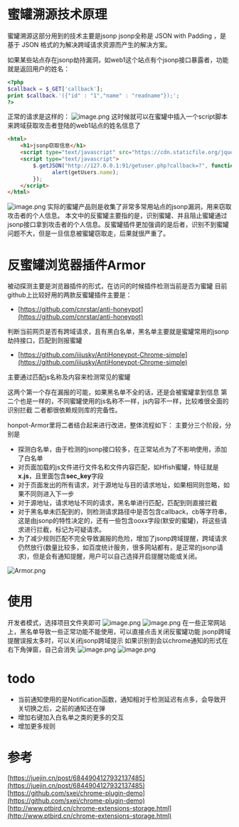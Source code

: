 # 蜜罐溯源技术原理


蜜罐溯源这部分用到的技术主要是jsonp
jsonp全称是 JSON with Padding ，是基于 JSON 格式的为解决跨域请求资源而产生的解决方案。


如果某些站点存在jsonp劫持漏洞，如web1这个站点有个jsonp接口暴露者，功能就是返回用户的姓名：
```php
<?php
$callback = $_GET['callback'];
print $callback.'({"id" : "1","name" : "readname"});';
?>
```
正常的请求是这样的：
![image.png](https://cdn.nlark.com/yuque/0/2021/png/338445/1623051982711-1a18f09d-0833-4929-9c20-a931ef6cb8fc.png#align=left&display=inline&height=197&margin=%5Bobject%20Object%5D&name=image.png&originHeight=394&originWidth=823&size=31821&status=done&style=none&width=411.5)
这时候就可以在蜜罐中插入一个script脚本来跨域获取攻击者登陆的web1站点的姓名信息了
```html
<html>
    <h1>jsonp窃取信息</h1>
    <script type="text/javascript" src="https://cdn.staticfile.org/jquery/1.10.2/jquery.min.js"></script>
    <script type="text/javascript">
        $.getJSON("http://127.0.0.1:91/getuser.php?callback=?", function(getUsers){
              alert(getUsers.name);
        });
    </script>
</html>

```
![image.png](https://cdn.nlark.com/yuque/0/2021/png/338445/1623052379202-f1676578-9f8f-47d1-8972-c8fdbbeec8e8.png#align=left&display=inline&height=303&margin=%5Bobject%20Object%5D&name=image.png&originHeight=1210&originWidth=1574&size=116802&status=done&style=none&width=394)
实际的蜜罐产品则是收集了非常多常用站点的jsonp漏洞，用来窃取攻击者的个人信息。
本文中的反蜜罐主要指的是，识别蜜罐、并且阻止蜜罐通过jsonp接口拿到攻击者的个人信息。反蜜罐插件更加强调的是后者，识别不到蜜罐问题不大，但是一旦信息被蜜罐窃取走，后果就很严重了。


# 反蜜罐浏览器插件Armor
被动探测主要是浏览器插件的形式，在访问的时候插件检测当前是否为蜜罐
目前github上比较好用的两款反蜜罐插件主要是：

- [https://github.com/cnrstar/anti-honeypot](https://github.com/cnrstar/anti-honeypot)

判断当前网页是否有跨域请求，且有黑白名单，黑名单主要就是蜜罐常用的jsonp劫持接口，匹配到则报蜜罐

- [https://github.com/iiiusky/AntiHoneypot-Chrome-simple](https://github.com/iiiusky/AntiHoneypot-Chrome-simple)

主要通过匹配js名称及内容来检测常见的蜜罐


这两个第一个存在漏报的可能，如果黑名单不全的话，还是会被蜜罐拿到信息
第二个也是一样的，不同蜜罐使用的js名称不一样，js内容不一样，比较难很全面的识别拦截
二者都很依赖规则库的完备性。


honpot-Armor里将二者结合起来进行改进，整体流程如下：
主要分三个阶段，分别是

- 探测白名单，由于检测的jsonp接口较多，在正常站点为了不影响使用，添加了白名单
- 对页面加载的js文件进行文件名和文件内容匹配，如Hfish蜜罐，特征就是**x.js**，且里面包含**sec_key**字段
- 对于页面发出的所有请求，对于源地址与目的请求地址，如果相同则忽略，如果不同则进入下一步
- 对于源地址，请求地址不同的请求，黑名单进行匹配，匹配到则直接拦截
- 对于黑名单未匹配到的，则检测请求路径中是否包含callback，cb等字符串，这是由jsonp的特性决定的，还有一些包含ooxx字段(默安的蜜罐)，将这些请求进行拦截，标记为可疑请求。
- 为了减少规则匹配不完全导致漏报的危险，增加了jsonp跨域提醒，跨域请求仍然放行(数量比较多，如百度统计服务，很多网站都有，是正常的jsonp请求)，但是会有通知提醒，用户可以自己选择开启提醒功能或关闭。



![Armor.png](https://cdn.nlark.com/yuque/0/2021/png/338445/1624036781615-2ecaf28a-e635-4942-b3f8-67e8212c2deb.png#align=left&display=inline&height=1399&margin=%5Bobject%20Object%5D&name=Armor.png&originHeight=1399&originWidth=2748&size=242213&status=done&style=none&width=2748)




# 使用
开发者模式，选择项目文件夹即可
![image.png](https://cdn.nlark.com/yuque/0/2021/png/338445/1624037689549-bf770eb6-00d6-453c-a1ad-f6f158aa6c23.png#align=left&display=inline&height=405&margin=%5Bobject%20Object%5D&name=image.png&originHeight=809&originWidth=2731&size=306757&status=done&style=none&width=1365.5)
![image.png](https://cdn.nlark.com/yuque/0/2021/png/338445/1624037744510-6ce6700a-f8e1-45bf-8ac0-025de4ef3bd7.png#align=left&display=inline&height=220&margin=%5Bobject%20Object%5D&name=image.png&originHeight=439&originWidth=1282&size=31967&status=done&style=none&width=641)
在一些正常网站上，黑名单导致一些正常功能不能使用，可以直接点击关闭反蜜罐功能
jsonp跨域提醒误报太多时，可以关闭jsonp跨域提示
如果识别到会以chrome通知的形式在右下角弹窗，自己会消失
![image.png](https://cdn.nlark.com/yuque/0/2021/png/338445/1624037735381-945f430f-c881-49d7-b268-7671e8abc05a.png#align=left&display=inline&height=803&margin=%5Bobject%20Object%5D&name=image.png&originHeight=1605&originWidth=2982&size=238899&status=done&style=none&width=1491)
![image.png](https://cdn.nlark.com/yuque/0/2021/png/338445/1624037891295-afdb0ad0-2e30-4022-9062-ba0edaabe849.png#align=left&display=inline&height=784&margin=%5Bobject%20Object%5D&name=image.png&originHeight=1567&originWidth=2974&size=221911&status=done&style=none&width=1487)
# todo

- 当前通知使用的是Notification函数，通知相对于检测延迟有点多，会导致开关切换之后，之前的通知还在弹
- 增加右键加入白名单之类的更多的交互
- 增加更多规则



# 参考
[https://juejin.cn/post/6844904127932137485](https://juejin.cn/post/6844904127932137485)
[https://github.com/sxei/chrome-plugin-demo](https://github.com/sxei/chrome-plugin-demo)
[http://www.ptbird.cn/chrome-extensions-storage.html](http://www.ptbird.cn/chrome-extensions-storage.html)


